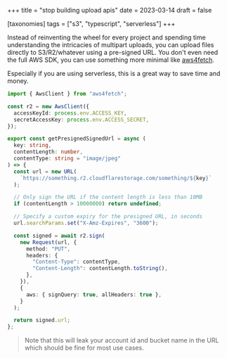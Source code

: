 +++
title = "stop building upload apis"
date = 2023-03-14
draft = false

[taxonomies]
tags = ["s3", "typescript", "serverless"]
+++

Instead of reinventing the wheel for every project and spending time understanding the intricacies of multipart uploads, you can upload files directly to S3/R2/whatever using a pre-signed URL.
You don't even need the full AWS SDK, you can use something more minimal like [aws4fetch](https://github.com/mhart/aws4fetch).

Especially if you are using serverless, this is a great way to save time and money.

```ts
import { AwsClient } from "aws4fetch";

const r2 = new AwsClient({
  accessKeyId: process.env.ACCESS_KEY,
  secretAccessKey: process.env.ACCESS_SECRET,
});

export const getPresignedSignedUrl = async (
  key: string,
  contentLength: number,
  contentType: string = "image/jpeg"
) => {
  const url = new URL(
    `https://something.r2.cloudflarestorage.com/something/${key}`
  );

  // Only sign the URL if the content length is less than 10MB
  if (contentLength > 10000000) return undefined;

  // Specify a custom expiry for the presigned URL, in seconds
  url.searchParams.set("X-Amz-Expires", "3600");

  const signed = await r2.sign(
    new Request(url, {
      method: "PUT",
      headers: {
        "Content-Type": contentType,
        "Content-Length": contentLength.toString(),
      },
    }),
    {
      aws: { signQuery: true, allHeaders: true },
    }
  );

  return signed.url;
};
```

> Note that this will leak your account id and bucket name in the URL which should be fine for most use cases.
